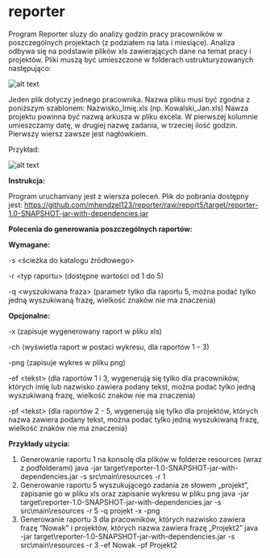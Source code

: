 # reporter


Program Reporter sluzy do analizy godzin pracy pracowników w poszczególnych projektach (z podziałem na lata i miesiące). Analiza odbywa się na podstawie plików xls zawierających dane na temat pracy i projektów. Pliki muszą być umieszczone w folderach ustrukturyzowanych następująco:


![alt text](https://i.imgur.com/mVc43v9.jpg)


Jeden plik dotyczy jednego pracownika. Nazwa pliku musi być zgodna z poniższym szablonem:
Nazwisko_Imię.xls (np. Kowalski_Jan.xls)
Nawza projektu powinna być nazwą arkusza w pliku excela. W pierwszej kolumnie umieszczamy datę, w drugiej nazwę zadania, w trzeciej ilość godzin. Pierwszy wiersz zawsze jest nagłówkiem.

Przykład:
 
![alt text](https://i.imgur.com/91eJmUm.jpg)






**Instrukcja:**

Program uruchamiany jest z wiersza poleceń. 
Plik do pobrania dostępny jest: 
https://github.com/mhendzel123/reporter/raw/report5/target/reporter-1.0-SNAPSHOT-jar-with-dependencies.jar


**Polecenia do generowania poszczególnych raportów:**

**Wymagane:**

-s <ścieżka do katalogu źródłowego>

-r \<typ raportu\> (dostępne wartości od 1 do 5)

-q \<wyszukiwana fraza\> (parametr tylko dla raportu 5, można podać tylko jedną wyszukiwaną frazę, wielkość znaków nie ma znaczenia)

**Opcjonalne:**

-x (zapisuje wygenerowany raport w pliku xls)

-ch (wyświetla raport w postaci wykresu, dla raportów 1 – 3)

-png (zapisuje wykres w pliku png)

-ef \<tekst\> (dla raportów 1 i 3, wygenerują się tylko dla pracowników, których imię lub nazwisko zawiera podany tekst, można podać tylko jedną wyszukiwaną frazę, wielkość znaków nie ma znaczenia)

-pf \<tekst\> (dla raportów 2 - 5, wygenerują się tylko dla projektów, których nazwa zawiera podany tekst, można podać tylko jedną wyszukiwaną frazę, wielkość znaków nie ma znaczenia)



**Przykłady użycia:**
1.	Generowanie raportu 1 na konsolę dla plików w folderze resources (wraz z podfolderami)
java -jar target\reporter-1.0-SNAPSHOT-jar-with-dependencies.jar -s src\main\resources -r 1
2.	Generowanie raportu 5 wyszukującego zadania ze słowem „projekt”, zapisanie go w pliku xls oraz zapisanie wykresu w pliku png
java -jar target\reporter-1.0-SNAPSHOT-jar-with-dependencies.jar -s src\main\resources -r 5 -q projekt -x -png
3.	Generowanie raportu 3 dla pracowników, których nazwisko zawiera frazę “Nowak” i projektów, których nazwa zawiera frazę „Projekt2”
java -jar target\reporter-1.0-SNAPSHOT-jar-with-dependencies.jar -s src\main\resources -r 3 -ef Nowak -pf Projekt2


